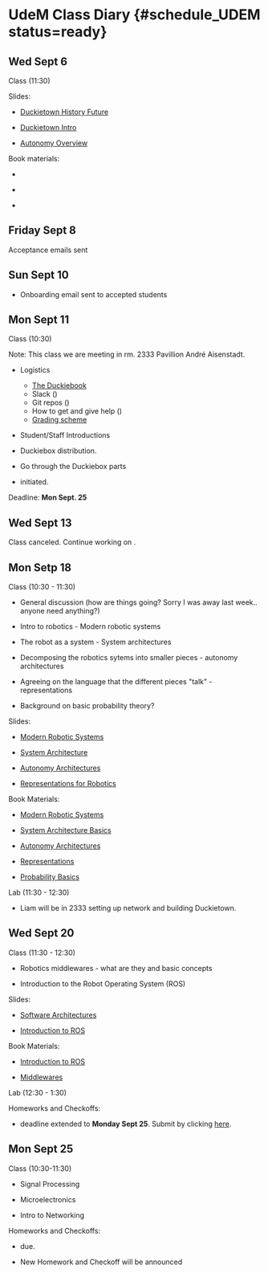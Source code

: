 # UdeM Class Diary {#schedule_UDEM status=ready}

## Wed Sept 6

Class (11:30)

Slides:

* [Duckietown History Future](https://github.com/duckietown/lectures/blob/master/2_given/2017-09-06-udem-duckietown_history_future.key)

* [Duckietown Intro](https://github.com/duckietown/lectures/blob/master/2_given/2017-09-06-udem-duckietown_intro.key)

* [Autonomy Overview](https://github.com/duckietown/lectures/blob/master/2_given/2017-09-06-udem-autonomy_overview.key)

Book materials:

* [](#part:duckietown-project)

* [](#autonomous-vehicles)

* [](#autonomy-overview)

## Friday Sept 8

Acceptance emails sent

## Sun Sept 10

* Onboarding email sent to accepted students

## Mon Sept 11

Class (10:30)

Note: This class we are meeting in rm. 2333 Pavillion André Aisenstadt.

* Logistics
  * [The Duckiebook](http://book.duckietown.org/fall2017/duckiebook/index.html)
  * Slack ([](#slack_channels))
  * Git repos ([](#fall2017-git))
  * How to get and give help ([](#help))
  * [Grading scheme](http://duckietown.org/classes/2017/17-Montreal/description/)

* Student/Staff Introductions

* Duckiebox distribution.

* Go through the Duckiebox parts

* [](#checkoff_assembly_configuration) initiated.

Deadline: **Mon Sept. 25**

## Wed Sept 13

Class canceled.
Continue working on [](#checkoff_assembly_configuration).

## Mon Setp 18

Class (10:30 - 11:30) 

* General discussion (how are things going? Sorry I was away last week.. anyone need anything?)

* Intro to robotics - Modern robotic systems

* The robot as a system - System architectures

* Decomposing the robotics sytems into smaller pieces - autonomy architectures

* Agreeing on the language that the different pieces "talk" - representations 

* Background on basic probability theory?

Slides:

* [Modern Robotic Systems](https://github.com/duckietown/lectures/blob/master/2_given/2017-09-18-udem-modern_robotic_systems.key)

* [System Architecture](https://github.com/duckietown/lectures/blob/master/2_given/2017-09-18-udem-systems_architecture_basics.key)

* [Autonomy Architectures](https://github.com/duckietown/lectures/blob/master/2_given/2017-09-18-udem-autonomy_architectures.key)

* [Representations for Robotics](https://github.com/duckietown/lectures/blob/master/2_given/2017-09-18-udem-representations.key)

Book Materials:

* [Modern Robotic Systems](#modern-robotic-systems)

* [System Architecture Basics](#system-architectures-basics)

* [Autonomy Architectures](#autonomy-architectures)

* [Representations](#representations)

* [Probability Basics](#probability_basics)

Lab (11:30 - 12:30)

* Liam will be in 2333 setting up network and building Duckietown.


## Wed Sept 20

Class (11:30 - 12:30)

* Robotics middlewares - what are they and basic concepts

* Introduction to the Robot Operating System (ROS)


Slides:

* [Software Architectures](https://github.com/duckietown/lectures/blob/master/2_given/2017-09-20-udem-software_architectures.key)

* [Introduction to ROS](https://github.com/duckietown/lectures/blob/master/2_given/2017-09-20-udem-introduction_to_ros.key)

Book Materials:

* [Introduction to ROS](#introduction_to_ros)

* [Middlewares](#middleware)


Lab (12:30 - 1:30)

Homeworks and Checkoffs:

*  [](#checkoff_assembly_configuration) deadline extended to  **Monday Sept 25**. Submit by clicking [here](https://www.dropbox.com/request/XmO5tzlJmuaOVb2gGg2A).


## Mon Sept 25

Class (10:30-11:30)

* Signal Processing

* Microelectronics

* Intro to Networking

Homeworks and Checkoffs:

*  [](#checkoff_assembly_configuration) due.

* New Homework and Checkoff will be announced
